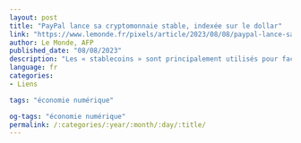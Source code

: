 ```yaml
---
layout: post
title: "PayPal lance sa cryptomonnaie stable, indexée sur le dollar"
link: "https://www.lemonde.fr/pixels/article/2023/08/08/paypal-lance-sa-cryptomonnaie-stable-indexee-sur-le-dollar_6184746_4408996.html"
author: Le Monde, AFP
published_date: "08/08/2023"
description: "Les « stablecoins » sont principalement utilisés pour faciliter les échanges de cryptomonnaies entre elles par les investisseurs, sans devoir passer par une banque."
language: fr
categories:
- Liens

tags: "économie numérique"

og-tags: "économie numérique"
permalink: /:categories/:year/:month/:day/:title/
---
```

